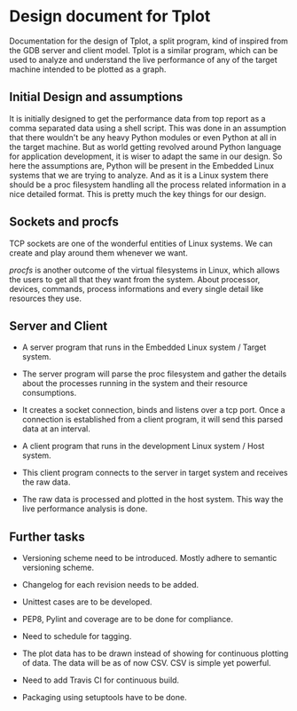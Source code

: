 # Design document for Tplot

Documentation for the design of Tplot, a split program, kind of
inspired from the GDB server and client model. Tplot is a similar
program, which can be used to analyze and understand the live
performance of any of the target machine intended to be plotted as a
graph.


## Initial Design and assumptions

It is initially designed to get the performance data from top report
as a comma separated data using a shell script. This was done in an
assumption that there wouldn't be any heavy Python modules or even
Python at all in the target machine. But as world getting revolved
around Python language for application development, it is wiser to
adapt the same in our design. So here the assumptions are, Python will
be present in the Embedded Linux systems that we are trying to
analyze. And as it is a Linux system there should be a proc filesystem
handling all the process related information in a nice detailed
format. This is pretty much the key things for our design.


## Sockets and procfs

TCP sockets are one of the wonderful entities of Linux systems. We can
create and play around them whenever we want.

*procfs* is another outcome of the virtual filesystems in Linux, which
allows the users to get all that they want from the system. About
processor, devices, commands, process informations and every single
detail like resources they use.


## Server and Client

  * A server program that runs in the Embedded Linux system / Target
    system.

  * The server program will parse the proc filesystem and gather the
    details about the processes running in the system and their
    resource consumptions.

  * It creates a socket connection, binds and listens over a tcp
    port. Once a connection is established from a client program, it
    will send this parsed data at an interval.

  * A client program that runs in the development Linux system / Host
    system.

  * This client program connects to the server in target system and
    receives the raw data.

  * The raw data is processed and plotted in the host system. This way
    the live performance analysis is done.


## Further tasks

  * Versioning scheme need to be introduced. Mostly adhere to semantic
	versioning scheme.

  * Changelog for each revision needs to be added.

  * Unittest cases are to be developed.

  * PEP8, Pylint and coverage are to be done for compliance.

  * Need to schedule for tagging.

  * The plot data has to be drawn instead of showing for continuous
    plotting of data. The data will be as of now CSV. CSV is simple
    yet powerful.

  * Need to add Travis CI for continuous build.

  * Packaging using setuptools have to be done.
